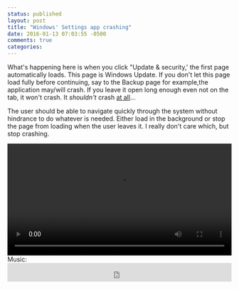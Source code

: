 ```yaml
---
status: published
layout: post
title: "Windows' Settings app crashing"
date: 2016-01-13 07:03:55 -0500
comments: true
categories:
---
```


What's happening here is when you click "Update & security,' the first page automatically loads. This page is Windows Update. If you don't let this page load fully before continuing, say to the Backup page for example,the application may/will crash. If you leave it open long enough even not on the tab, it won't crash. It *shouldn't* crash <u>at all</u>...

The user should be able to navigate quickly through the system without hindrance to do whatever is needed. Either load in the background or stop the page from loading when the user leaves it. I really don't care which, but stop crashing.

<video width="100%" controls>
<source src="https://static.sf3soft.net/sharex/2016-01-13_01-22-05.mp4" type="video/mp4">
Your browser does not support the Video tag
</video>
Music: <iframe style="border: 0; width: 100%; height: 42px;" src="https://bandcamp.com/EmbeddedPlayer/album=899866961/size=small/bgcol=333333/linkcol=0f91ff/transparent=true/" seamless><a href="http://shirobon.bandcamp.com/album/distant-reality">Distant Reality by Shirobon</a></iframe>